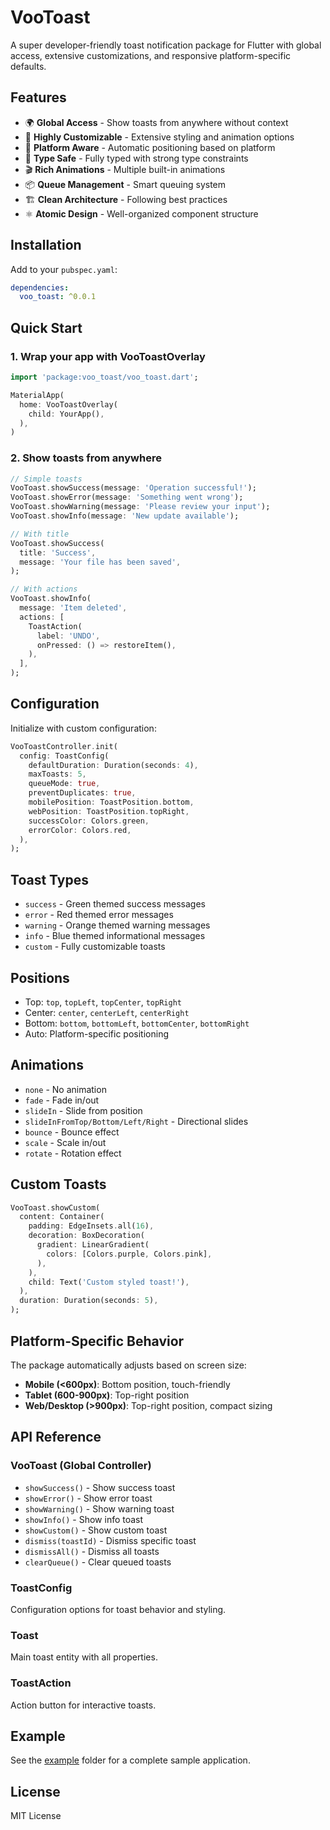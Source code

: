 # VooToast

A super developer-friendly toast notification package for Flutter with global access, extensive customizations, and responsive platform-specific defaults.

## Features

- 🌍 **Global Access** - Show toasts from anywhere without context
- 🎨 **Highly Customizable** - Extensive styling and animation options
- 📱 **Platform Aware** - Automatic positioning based on platform
- 🎯 **Type Safe** - Fully typed with strong type constraints
- 🎬 **Rich Animations** - Multiple built-in animations
- 📦 **Queue Management** - Smart queuing system
- 🏗️ **Clean Architecture** - Following best practices
- ⚛️ **Atomic Design** - Well-organized component structure

## Installation

Add to your `pubspec.yaml`:

```yaml
dependencies:
  voo_toast: ^0.0.1
```

## Quick Start

### 1. Wrap your app with VooToastOverlay

```dart
import 'package:voo_toast/voo_toast.dart';

MaterialApp(
  home: VooToastOverlay(
    child: YourApp(),
  ),
)
```

### 2. Show toasts from anywhere

```dart
// Simple toasts
VooToast.showSuccess(message: 'Operation successful!');
VooToast.showError(message: 'Something went wrong');
VooToast.showWarning(message: 'Please review your input');
VooToast.showInfo(message: 'New update available');

// With title
VooToast.showSuccess(
  title: 'Success',
  message: 'Your file has been saved',
);

// With actions
VooToast.showInfo(
  message: 'Item deleted',
  actions: [
    ToastAction(
      label: 'UNDO',
      onPressed: () => restoreItem(),
    ),
  ],
);
```

## Configuration

Initialize with custom configuration:

```dart
VooToastController.init(
  config: ToastConfig(
    defaultDuration: Duration(seconds: 4),
    maxToasts: 5,
    queueMode: true,
    preventDuplicates: true,
    mobilePosition: ToastPosition.bottom,
    webPosition: ToastPosition.topRight,
    successColor: Colors.green,
    errorColor: Colors.red,
  ),
);
```

## Toast Types

- `success` - Green themed success messages
- `error` - Red themed error messages
- `warning` - Orange themed warning messages
- `info` - Blue themed informational messages
- `custom` - Fully customizable toasts

## Positions

- Top: `top`, `topLeft`, `topCenter`, `topRight`
- Center: `center`, `centerLeft`, `centerRight`
- Bottom: `bottom`, `bottomLeft`, `bottomCenter`, `bottomRight`
- Auto: Platform-specific positioning

## Animations

- `none` - No animation
- `fade` - Fade in/out
- `slideIn` - Slide from position
- `slideInFromTop/Bottom/Left/Right` - Directional slides
- `bounce` - Bounce effect
- `scale` - Scale in/out
- `rotate` - Rotation effect

## Custom Toasts

```dart
VooToast.showCustom(
  content: Container(
    padding: EdgeInsets.all(16),
    decoration: BoxDecoration(
      gradient: LinearGradient(
        colors: [Colors.purple, Colors.pink],
      ),
    ),
    child: Text('Custom styled toast!'),
  ),
  duration: Duration(seconds: 5),
);
```

## Platform-Specific Behavior

The package automatically adjusts based on screen size:

- **Mobile (<600px)**: Bottom position, touch-friendly
- **Tablet (600-900px)**: Top-right position
- **Web/Desktop (>900px)**: Top-right position, compact sizing

## API Reference

### VooToast (Global Controller)

- `showSuccess()` - Show success toast
- `showError()` - Show error toast
- `showWarning()` - Show warning toast
- `showInfo()` - Show info toast
- `showCustom()` - Show custom toast
- `dismiss(toastId)` - Dismiss specific toast
- `dismissAll()` - Dismiss all toasts
- `clearQueue()` - Clear queued toasts

### ToastConfig

Configuration options for toast behavior and styling.

### Toast

Main toast entity with all properties.

### ToastAction

Action button for interactive toasts.

## Example

See the [example](example/) folder for a complete sample application.

## License

MIT License